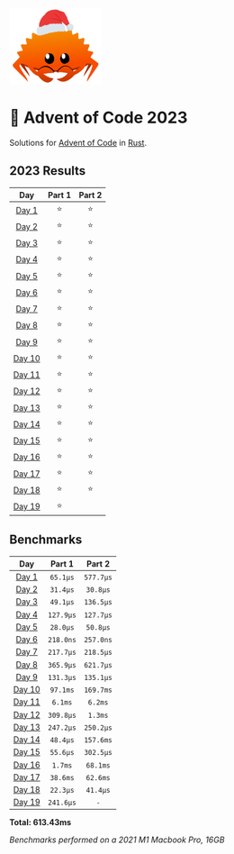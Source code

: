 <img src="./.assets/christmas_ferris.png" width="164">

# 🎄 Advent of Code 2023

Solutions for [Advent of Code](https://adventofcode.com/) in [Rust](https://www.rust-lang.org/).

<!--- advent_readme_stars table --->
## 2023 Results

| Day | Part 1 | Part 2 |
| :---: | :---: | :---: |
| [Day 1](https://adventofcode.com/2023/day/1) | ⭐ | ⭐ |
| [Day 2](https://adventofcode.com/2023/day/2) | ⭐ | ⭐ |
| [Day 3](https://adventofcode.com/2023/day/3) | ⭐ | ⭐ |
| [Day 4](https://adventofcode.com/2023/day/4) | ⭐ | ⭐ |
| [Day 5](https://adventofcode.com/2023/day/5) | ⭐ | ⭐ |
| [Day 6](https://adventofcode.com/2023/day/6) | ⭐ | ⭐ |
| [Day 7](https://adventofcode.com/2023/day/7) | ⭐ | ⭐ |
| [Day 8](https://adventofcode.com/2023/day/8) | ⭐ | ⭐ |
| [Day 9](https://adventofcode.com/2023/day/9) | ⭐ | ⭐ |
| [Day 10](https://adventofcode.com/2023/day/10) | ⭐ | ⭐ |
| [Day 11](https://adventofcode.com/2023/day/11) | ⭐ | ⭐ |
| [Day 12](https://adventofcode.com/2023/day/12) | ⭐ | ⭐ |
| [Day 13](https://adventofcode.com/2023/day/13) | ⭐ | ⭐ |
| [Day 14](https://adventofcode.com/2023/day/14) | ⭐ | ⭐ |
| [Day 15](https://adventofcode.com/2023/day/15) | ⭐ | ⭐ |
| [Day 16](https://adventofcode.com/2023/day/16) | ⭐ | ⭐ |
| [Day 17](https://adventofcode.com/2023/day/17) | ⭐ | ⭐ |
| [Day 18](https://adventofcode.com/2023/day/18) | ⭐ | ⭐ |
| [Day 19](https://adventofcode.com/2023/day/19) | ⭐ |   |
<!--- advent_readme_stars table --->

<!--- benchmarking table --->
## Benchmarks

| Day | Part 1 | Part 2 |
| :---: | :---: | :---:  |
| [Day 1](./src/bin/01.rs) | `65.1µs` | `577.7µs` |
| [Day 2](./src/bin/02.rs) | `31.4µs` | `30.8µs` |
| [Day 3](./src/bin/03.rs) | `49.1µs` | `136.5µs` |
| [Day 4](./src/bin/04.rs) | `127.9µs` | `127.7µs` |
| [Day 5](./src/bin/05.rs) | `28.0µs` | `50.8µs` |
| [Day 6](./src/bin/06.rs) | `218.0ns` | `257.0ns` |
| [Day 7](./src/bin/07.rs) | `217.7µs` | `218.5µs` |
| [Day 8](./src/bin/08.rs) | `365.9µs` | `621.7µs` |
| [Day 9](./src/bin/09.rs) | `131.3µs` | `135.1µs` |
| [Day 10](./src/bin/10.rs) | `97.1ms` | `169.7ms` |
| [Day 11](./src/bin/11.rs) | `6.1ms` | `6.2ms` |
| [Day 12](./src/bin/12.rs) | `309.8µs` | `1.3ms` |
| [Day 13](./src/bin/13.rs) | `247.2µs` | `250.2µs` |
| [Day 14](./src/bin/14.rs) | `48.4µs` | `157.6ms` |
| [Day 15](./src/bin/15.rs) | `55.6µs` | `302.5µs` |
| [Day 16](./src/bin/16.rs) | `1.7ms` | `68.1ms` |
| [Day 17](./src/bin/17.rs) | `38.6ms` | `62.6ms` |
| [Day 18](./src/bin/18.rs) | `22.3µs` | `41.4µs` |
| [Day 19](./src/bin/19.rs) | `241.6µs` | `-` |

**Total: 613.43ms**
<!--- benchmarking table --->
*Benchmarks performed on a 2021 M1 Macbook Pro, 16GB*
